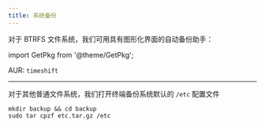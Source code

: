```yaml
---
title: 系统备份
---
```


对于 BTRFS 文件系统，我们可用具有图形化界面的自动备份助手：

import GetPkg from '@theme/GetPkg';

<GetPkg name="timeshift" apt dnf />

AUR: `timeshift`

---

对于其他普通文件系统，我们打开终端备份系统默认的 `/etc` 配置文件

    mkdir backup && cd backup
    sudo tar cpzf etc.tar.gz /etc
